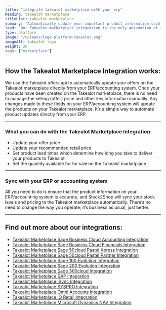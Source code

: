 ```yaml
---
title: "integrate takealot marketplace with your erp"
heading: takealot marketplace
titleList: takealot marketplace
summary: "Automatically update your important product information such as pricing, stock levels and delivery lead times on the Takealot marketplace."
lead: "Our Takealot marketplace integration is the only automation of its kind, giving you the ability to manage your products’ price, recommended retail price, lead time and stock availability all from your ERP/accounting system. This ensures you’ll never miss out on sales opportunities or sell a product at the incorrect price."
type: platform
image: "/uploads/logo-platform-takealot.png"
imageAlt: takealot logo
weight: 20
tags: ["marketplace"]
---
```


## How the Takealot Marketplace Integration works:
We use the Takealot offers api to automatically update your offers on the Takealot marketplace directly from your ERP/accounting system. Once your products have been created on the Takealot marketplace, there is no need to manage the selling (offer) price and other key information manually. Any changes made to these fields on your ERP/accounting system will update the products on your Takealot marketplace. It’s a simple way to automate product updates directly from your ERP.

---

### What you can do with the Takealot Marketplace Integration:
- Update your offer price
- Update your recommended retail price
- Set product lead times which determine how long you take to deliver your products to Takealot
- Set the quantity available for for sale on the Takealot marketplace

---

### Sync with your ERP or accounting system
All you need to do is ensure that the product information on your ERP/accounting system is accurate, and Stock2Shop will sync your stock levels and pricing to the Takealot marketplace automatically. There’s no need to change the way you operate; it’s business as usual, just better.

---

## Find out more about our integrations:

- [Takealot Marketplace Sage Business Cloud Accounting Integration](/integrations/takealot-marketplace-sage-accounting-integration-2/ "Takealot Marketplace Sage Business Cloud Accounting (formerly Sage One) Integration")
- [Takealot Marketplace Sage Business Cloud Financials Integration](/integrations/takealot-marketplace-sage-financials-integration/ "Takealot Marketplace Sage Business Cloud Financials (formerly Sage live) Integration")
- [Takealot Marketplace Sage 50cloud Pastel Xpress Integration](/integrations/sage-50cloud-pastel-xpress-takealot-marketplace-integration/ "Takealot Marketplace Sage 50cloud Pastel Xpress Integration")
- [Takealot Marketplace Sage 50cloud Pastel Partner Integration](/integrations/takealot-marketplace-sage-pastel-partner-integration/ "Takealot Marketplace Sage 50cloud Pastel Partner Integration")
- [Takealot Marketplace Sage 100 Evolution Integration](/integrations/takealot-marketplace-sage-evolution-integration/ "Takealot Marketplace Sage 100 Evolution Integration")
- [Takealot Marketplace Sage 200 Evolution Integration](/integrations/sage-200-evolution-takealot-marketplace-integration/ "Takealot Marketplace Sage 200 Evolution Integration")
- [Takealot Marketplace Sage 300cloud Integration](/integrations/sage-300cloud-takealot-marketplace-integration/ "Takealot Marketplace Sage 300 Evolution Integration")
- [Takealot Marketplace SAP Integration](/integrations/takealot-marketplace-sap-integration/ "Takealot Marketplace SAP Integration")
- [Takealot Marketplace iSync Integration](/integrations/takealot-marketplace-isync-integration/ "Takealot Marketplace iSync Integration")
- [Takealot Marketplace SYSPRO Integration](/integrations/takealot-marketplace-syspro-integration/ "Takealot Marketplace SYSPRO Integration")
- [Takealot Marketplace Omni Accounts Integration](/integrations/takealot-marketplace-omni-accounts-integration/ "Takealot Marketplace Omni Accounts Integration")
- [Takealot Marketplace iQ Retail Integration](/integrations/takealot-marketplace-iq-retail-integration/ "Takealot Marketplace iQ Retail Integration")
- [Takealot Marketplace Microsoft Dynamics NAV Integration](/integrations/takealot-marketplace-ms-navision-integration/ "Takealot Marketplace Microsoft Dynamics NAV Integration")
